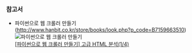 ### 참고서
- 파이썬으로 웹 크롤러 만들기(http://www.hanbit.co.kr/store/books/look.php?p_code=B7159663510)  
![파이썬으로 웹 크롤러 만들기](http://www.hanbit.co.kr/data/books/B7159663510_l.jpg)  
[[파이썬으로 웹 크롤러 만들기] 고급 HTML 분석(1/4)](http://www.hanbit.co.kr/channel/category/category_view.html?cms_code=CMS5482220797)  
